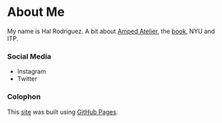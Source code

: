 # About Me
My name is Hal Rodriguez. A bit about [Amped Atelier](https://www.ampedatelier.com), the [book](https://www.makeitwearitbook.com), NYU and ITP.

### Social Media
* Instagram
* Twitter

### Colophon
This [site](https://halr.github.io) was built using [GitHub Pages](https://pages.github.com/).